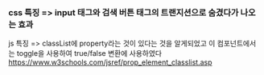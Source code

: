<H3>css 특징 => input 태그와 검색 버튼 태그의 트랜지션으로 숨겼다가 나오는 효과</H3>

js 특징 => classList에 property라는 것이 있다는 것을 알게되었고 이 컴포넌트에서는 toggle을 사용하여 true/false 변환에 사용하였다
https://www.w3schools.com/jsref/prop_element_classlist.asp
